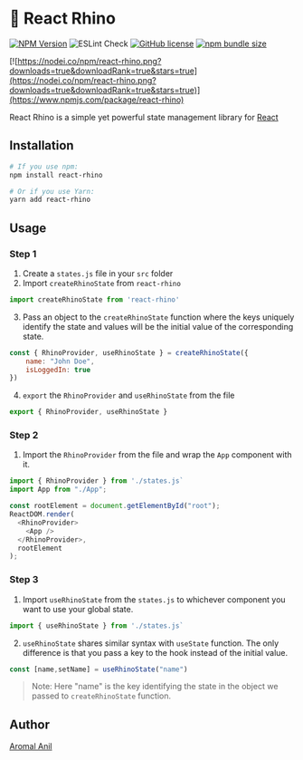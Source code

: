# 🦏 React Rhino 

[![NPM Version](https://img.shields.io/npm/v/react-rhino)](https://www.npmjs.com/package/react-rhino)
![ESLint Check](https://github.com/aromalanil/react-rhino/workflows/ESLint-Check/badge.svg)
[![GitHub license](https://img.shields.io/badge/license-MIT-blue.svg)](https://github.com/aromalanil/react-rhino/blob/master/LICENSE)
[![npm bundle size](https://img.shields.io/bundlephobia/minzip/use-custom-hooks)](https://www.npmjs.com/package/use-custom-hooks)

[![https://nodei.co/npm/react-rhino.png?downloads=true&downloadRank=true&stars=true](https://nodei.co/npm/react-rhino.png?downloads=true&downloadRank=true&stars=true)](https://www.npmjs.com/package/react-rhino)

React Rhino is a simple yet powerful state management library for [React](https://reactjs.org/)

## Installation 

```bash
# If you use npm:
npm install react-rhino

# Or if you use Yarn:
yarn add react-rhino
```

## Usage

### Step 1
1. Create a `states.js` file in your `src` folder
2. Import `createRhinoState` from `react-rhino`

```js
import createRhinoState from 'react-rhino'
```

3. Pass an object to the `createRhinoState` function where the keys uniquely identify the state and values will be the initial value of the corresponding state.

```js
const { RhinoProvider, useRhinoState } = createRhinoState({
    name: "John Doe",
    isLoggedIn: true
})
```
4. `export` the `RhinoProvider` and `useRhinoState` from the file

```js
export { RhinoProvider, useRhinoState }
```

### Step 2
1. Import the `RhinoProvider` from the file and wrap the `App` component with it.

```js
import { RhinoProvider } from './states.js`
import App from "./App";

const rootElement = document.getElementById("root");
ReactDOM.render(
  <RhinoProvider>
    <App />
  </RhinoProvider>,
  rootElement
);

```

### Step 3
1. Import `useRhinoState` from the `states.js` to whichever component you want to use your global state.
```js
import { useRhinoState } from './states.js`
```
2. `useRhinoState` shares similar syntax with `useState` function. The only difference is that you pass a key to the hook instead of the initial value.
```js
const [name,setName] = useRhinoState("name")
```

> Note: Here "name" is the key identifying the state in the object we passed to `createRhinoState` function.


## Author
[Aromal Anil](https://aromalanil.tech)
